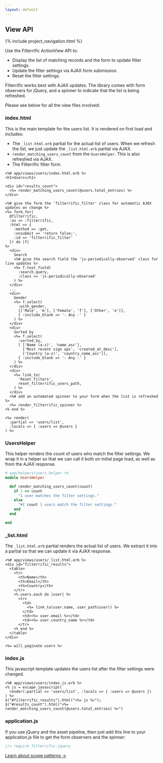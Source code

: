 ```yaml
---
layout: default
---
```


<div class="page-header">
  <h2>View API</h2>
</div>

{% include project_navigation.html %}

Use the Filterrific ActionView API to:

* Display the list of matching records and the form to update filter settings.
* Update the filter settings via AJAX form submission.
* Reset the filter settings.

Filterrific works best with AJAX updates. The library comes with form observers
for jQuery, and a spinner to indicate that the list is being refreshed.

Please see below for all the view files involved:

### index.html

This is the main template for the users list. It is rendered on first load
and includes:


* The `_list.html.erb` partial for the actual list of users. When we refresh
  the list, we just update the `_list.html.erb` partial via AJAX.
* `render_matching_users_count` from the `UsersHelper`. This is also refreshed
  via AJAX.
* The Filterrific filter form.


```erb
<%# app/views/users/index.html.erb %>
<h1>Users</h1>

<div id="results_count">
  <%= render_matching_users_count(@users.total_entries) %>
</div>

<%# give the form the 'filterrific_filter' class for automatic AJAX updates on change %>
<%= form_for(
  @filterrific,
  :as => :filterrific,
  :html => {
    :method => :get,
    :onsubmit => 'return false;',
    :id => 'filterrific_filter'
  }) do |f|
%>
  <div>
    Search
    <%# give the search field the 'js-periodically-observed' class for live updates %>
    <%= f.text_field(
      :search_query,
      :class => 'js-periodically-observed'
    ) %>
  </div>
  ...
  <div>
    Gender
    <%= f.select(
      :with_gender,
      [['Male', 'm'], ['Female', 'f'], ['Other', 'o']],
      { :include_blank => '- Any -' }
    ) %>
  </div>
  <div>
    Sorted by
    <%= f.select(
      :sorted_by,
      [ ['Name (a-z)', 'name_asc'],
        ['Most recent sign ups', 'created_at_desc'],
        ['Country (a-z)', 'country_name_asc']],
      { :include_blank => '- Any -' }
    ) %>
  </div>
  <div>
    <%= link_to(
      'Reset filters',
      reset_filterrific_users_path,
    ) %>
  </div>
  <%# add an automated spinner to your form when the list is refreshed %>
  <%= render_filterrific_spinner %>
<% end %>

<%= render(
  :partial => 'users/list',
  :locals => { :users => @users }
) %>
```

### UsersHelper

This helper renders the count of users who match the filter settings. We wrap
it in a helper so that we can call it both on initial page load, as well as from
the AJAX response.

```ruby
# app/helpers/users_helper.rb
module UsersHelper

  def render_matching_users_count(count)
    if 1 == count
      "1 user matches the filter settings."
    else
      "#{ count } users match the filter settings."
    end
  end

end
```

### _list.html

The `_list.html.erb` partial renders the actual list of users. We extract it
into a partial so that we can update it via AJAX response.

```erb
<%# app/views/users/_list.html.erb %>
<div id="filterrific_results">
  <table>
    <tr>
      <th>Name</th>
      <th>Email</th>
      <th>Country</th>
    </tr>
    <% users.each do |user| %>
      <tr>
        <td>
          <%= link_to(user.name, user_path(user)) %>
        </td>
        <td><%= user.email %></td>
        <td><%= user.country_name %></td>
      </tr>
    <% end %>
  </table>
</div>

<%= will_paginate users %>
```

### index.js

This javascript template updates the users list after the filter settings
were changed.

```erb
<%# app/views/users/index.js.erb %>
<% js = escape_javascript(
  render(:partial => 'users/list', :locals => { :users => @users })
) %>
$("#filterrific_results").html("<%= js %>");
$("#results_count").html("<%= render_matching_users_count(@users.total_entries) %>")
```

### application.js

If you use jQuery and the asset pipeline, then just add this line to your
application.js file to get the form observers and the spinner:

```javascript
//= require filterrific-jquery
```

<div class="pull-right">
  <a href="/pages/active_record_scope_patterns.html" class='btn btn-success'>Learn about scope patterns &rarr;</a>
</div>
